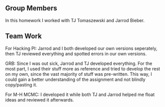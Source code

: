 ## Group Members
In this homework I worked with TJ Tomaszewski and Jarrod Bieber.

## Team Work
For Hacking PI: Jarrod and I both developed our own versions seperately, then TJ reviewed everything and spotted errors in our own versions. 

GRB: Since I was out sick, Jarrod and TJ developed everything. For the most part, I used their stuff more as reference and tried to develop the rest on my own, since the vast majority of stuff was pre-written. This way, I could gain a better understanding of the assignment and not blindly copy/pasting it.

For M-H MCMC: I developed it while both TJ and Jarrod helped me float ideas and reviewed it afterwards.
